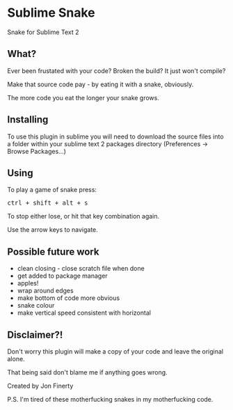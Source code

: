 Sublime Snake
=============

Snake for Sublime Text 2

## What?

Ever been frustated with your code? Broken the build? It just won't compile?

Make that source code pay - by eating it with a snake, obviously.

The more code you eat the longer your snake grows. 

## Installing

To use this plugin in sublime you will need to download the source files into a folder within your sublime text 2 packages directory (Preferences -> Browse Packages...)

## Using

To play a game of snake press: <pre>ctrl + shift + alt + s</pre> To stop either lose, or hit that key combination again.

Use the arrow keys to navigate.

## Possible future work

* clean closing - close scratch file when done
* get added to package manager
* apples!
* wrap around edges
* make bottom of code more obvious
* snake colour
* make vertical speed consistent with horizontal

## Disclaimer?!

Don't worry this plugin will make a copy of your code and leave the original alone. 

That being said don't blame me if anything goes wrong.

Created by Jon Finerty

P.S. I'm tired of these motherfucking snakes in my motherfucking code.
